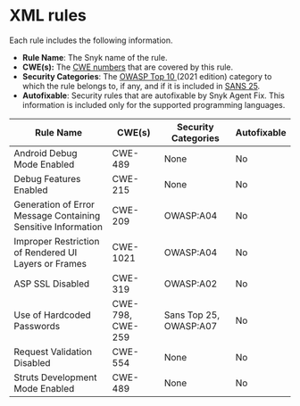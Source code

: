 # XML rules

Each rule includes the following information.

* **Rule Name**: The Snyk name of the rule.
* **CWE(s):** The [CWE numbers](https://cwe.mitre.org/) that are covered by this rule.
* **Security Categories**: The [OWASP Top 10 ](https://owasp.org/Top10/)(2021 edition) category to which the rule belongs to, if any, and if it is included in [SANS 25](https://www.sans.org/top25-software-errors/).
* **Autofixable**: Security rules that are autofixable by Snyk Agent Fix. This information is included only for the supported programming languages.

| Rule Name                                                    | CWE(s)           | Security Categories    | Autofixable |
| ------------------------------------------------------------ | ---------------- | ---------------------- | ----------- |
| Android Debug Mode Enabled                                   | CWE-489          | None                   | No          |
| Debug Features Enabled                                       | CWE-215          | None                   | No          |
| Generation of Error Message Containing Sensitive Information | CWE-209          | OWASP:A04              | No          |
| Improper Restriction of Rendered UI Layers or Frames         | CWE-1021         | OWASP:A04              | No          |
| ASP SSL Disabled                                             | CWE-319          | OWASP:A02              | No          |
| Use of Hardcoded Passwords                                   | CWE-798, CWE-259 | Sans Top 25, OWASP:A07 | No          |
| Request Validation Disabled                                  | CWE-554          | None                   | No          |
| Struts Development Mode Enabled                              | CWE-489          | None                   | No          |

